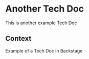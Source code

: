 # Another Tech Doc

This is another example Tech Doc

## Context

Example of a Tech Doc in Backstage
